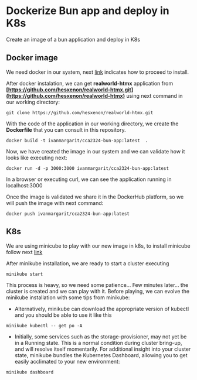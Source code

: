 # Dockerize Bun app and deploy in K8s
Create an image of a bun application and deploy in K8s

## Docker image
We need docker in our system, next [link](https://docs.docker.com/get-docker/) indicates how to proceed to install.

After docker instalation, we can get **realworld-htmx** application from **[https://github.com/hesxenon/realworld-htmx.git](https://github.com/hesxenon/realworld-htmx)** using next command in our working directory:

```
git clone https://github.com/hesxenon/realworld-htmx.git
```

With the code of the application in our working directory, we create the **Dockerfile** that you can consult in this repository.

```
docker build -t ivanmargarit/cca2324-bun-app:latest  .
```

Now, we have created the image in our system and we can validate how it looks like executing next:

```
docker run -d -p 3000:3000 ivanmargarit/cca2324-bun-app:latest
```
In a browser or executing curl, we can see the application running in localhost:3000

Once the image is validated we share it in the DockerHub platform, so we will push the image with next command:

```
docker push ivanmargarit/cca2324-bun-app:latest
```

## K8s 
We are using minicube to play with our new image in k8s, to install minicube follow next [link](https://minikube.sigs.k8s.io/docs/start/)

After minikube installation, we are ready to start a cluster executing 

```
minikube start
```

This process is heavy, so we need some patience... Few minutes later... the cluster is created and we can play with it. Before playing, we can evolve the minikube installation with some tips from minikube:
- Alternatively, minikube can download the appropriate version of kubectl and you should be able to use it like this 
```
minikube kubectl -- get po -A
```
- Initially, some services such as the storage-provisioner, may not yet be in a Running state. This is a normal condition during cluster bring-up, and will resolve itself momentarily. For additional insight into your cluster state, minikube bundles the Kubernetes Dashboard, allowing you to get easily acclimated to your new environment:
```
minikube dashboard
```
